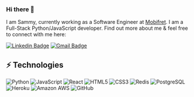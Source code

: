 ### Hi there 👋

I am Sammy, currently working as a Software Engineer at [Mobifret](https://www.mobifret.net/). I am a Full-Stack Python/JavaScript developer. Find out more about me & feel free to connect with me here:

[![Linkedin Badge](https://img.shields.io/badge/-sammyaissaoui-blue?style=flat-square&logo=Linkedin&logoColor=white&link=https://www.linkedin.com/in/sammyaissaoui/)](https://www.linkedin.com/in/sammyaissaoui/)
[![Gmail Badge](https://img.shields.io/badge/-sammyfromparis@gmail.com-c14438?style=flat-square&logo=Gmail&logoColor=white&link=mailto:sammyfromparis@gmail.com)](mailto:sammyfromparis@gmail.com)

## ⚡ Technologies
![Python](https://img.shields.io/badge/-Python-black?style=flat-square&logo=Python)
![JavaScript](https://img.shields.io/badge/-JavaScript-black?style=flat-square&logo=javascript)
![React](https://img.shields.io/badge/-React-black?style=flat-square&logo=react)
![HTML5](https://img.shields.io/badge/-HTML5-E34F26?style=flat-square&logo=html5&logoColor=white)
![CSS3](https://img.shields.io/badge/-CSS3-1572B6?style=flat-square&logo=css3)
![Redis](https://img.shields.io/badge/-Redis-black?style=flat-square&logo=Redis)
![PostgreSQL](https://img.shields.io/badge/-PostgreSQL-336791?style=flat-square&logo=postgresql)
![Heroku](https://img.shields.io/badge/-Heroku-430098?style=flat-square&logo=heroku)
![Amazon AWS](https://img.shields.io/badge/Amazon%20AWS-232F3E?style=flat-square&logo=amazon-aws)
![GitHub](https://img.shields.io/badge/-GitHub-181717?style=flat-square&logo=github)
